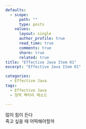 ```yaml
---
defaults:
  - scope:
      path: ""
      type: posts
    values:
      layout: single
      author_profile: true
      read_time: true
      comments: true
      share: true
      related: true
title: "Effective Java Item 01"
excerpt: "Effective Java Item 01"

categories:
  - Effective Java
tags:
  - Effective Java
  - 정적 팩터리 메소드

---
```


많이 힘이 든다  
죽고 싶을 때 어떡해야할까
